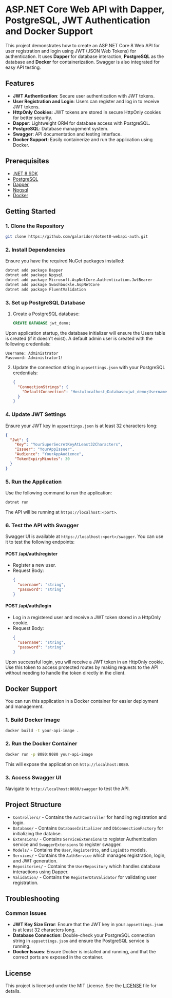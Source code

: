 
# ASP.NET Core Web API with Dapper, PostgreSQL, JWT Authentication and Docker Support

This project demonstrates how to create an ASP.NET Core 8 Web API for user registration and login using JWT (JSON Web Tokens) for authentication. It uses **Dapper** for database interaction, **PostgreSQL** as the database and **Docker** for containerization. Swagger is also integrated for easy API testing.

## Features
- **JWT Authentication**: Secure user authentication with JWT tokens.
- **User Registration and Login**: Users can register and log in to receive JWT tokens.
- **HttpOnly Cookies**: JWT tokens are stored in secure HttpOnly cookies for better security.
- **Dapper**: Lightweight ORM for database access with PostgreSQL.
- **PostgreSQL**: Database management system.
- **Swagger**: API documentation and testing interface.
- **Docker Support**: Easily containerize and run the application using Docker.

## Prerequisites
- [.NET 8 SDK](https://dotnet.microsoft.com/download/dotnet/8.0)
- [PostgreSQL](https://www.postgresql.org/download/)
- [Dapper](https://www.nuget.org/packages/Dapper)
- [Npgsql](https://www.nuget.org/packages/Npgsql)
- [Docker](https://www.docker.com/products/docker-desktop)

## Getting Started

### 1. Clone the Repository

```bash
git clone https://github.com/galaridor/dotnet8-webapi-auth.git
```

### 2. Install Dependencies

Ensure you have the required NuGet packages installed:

```bash
dotnet add package Dapper
dotnet add package Npgsql
dotnet add package Microsoft.AspNetCore.Authentication.JwtBearer
dotnet add package Swashbuckle.AspNetCore
dotnet add package FluentValidation
```

### 3. Set up PostgreSQL Database

1. Create a PostgreSQL database:
   ```sql
   CREATE DATABASE jwt_demo;
   ```
Upon application startup, the database initializer will ensure the Users table is created (if it doesn't exist).
A default admin user is created with the following credentials:

```
Username: Administrator
Password: Administrator1!
```  
2. Update the connection string in `appsettings.json` with your PostgreSQL credentials:

   ```json
   {
     "ConnectionStrings": {
       "DefaultConnection": "Host=localhost;Database=jwt_demo;Username=youruser;Password=yourpassword"
     }
   }
   ```

### 4. Update JWT Settings

Ensure your JWT key in `appsettings.json` is at least 32 characters long:

```json
{
  "Jwt": {
    "Key": "YourSuperSecretKeyAtLeast32Characters",
    "Issuer": "YourAppIssuer",
    "Audience": "YourAppAudience",
    "TokenExpiryMinutes": 30
  }
}
```

### 5. Run the Application

Use the following command to run the application:

```bash
dotnet run
```

The API will be running at `https://localhost:<port>`.

### 6. Test the API with Swagger

Swagger UI is available at `https://localhost:<port>/swagger`. You can use it to test the following endpoints:

#### **POST /api/auth/register**
- Register a new user.
- Request Body:
  ```json
  {
    "username": "string",
    "password": "string"
  }
  ```

#### **POST /api/auth/login**
- Log in a registered user and receive a JWT token stored in a HttpOnly cookie.
- Request Body:
  ```json
  {
    "username": "string",
    "password": "string"
  }
  ```

Upon successful login, you will receive a JWT token in an HttpOnly cookie. Use this token to access protected routes by making requests to the API without needing to handle the token directly in the client.

## Docker Support

You can run this application in a Docker container for easier deployment and management.

### 1. Build Docker Image

```bash
docker build -t your-api-image .
```

### 2. Run the Docker Container

```bash
docker run -p 8080:8080 your-api-image
```

This will expose the application on `http://localhost:8080`.

### 3. Access Swagger UI

Navigate to `http://localhost:8080/swagger` to test the API.

## Project Structure

- `Controllers/` - Contains the `AuthController` for handling registration and login.
- `Database/` - Contains `DatabaseInitializer` and `DbConnectionFactory` for initializing the databse.
- `Extensions/` - Contains `ServiceExtensions` to register Authentication service and `SwaggerExtensions` to register swagger.
- `Models/` - Contains the `User`, `RegisterDto`, and `LoginDto` models.
- `Services/` - Contains the `AuthService` which manages registration, login, and JWT generation.
- `Repositories/` - Contains the `UserRepository` which handles database interactions using Dapper.
- `Validation/` - Contains the `RegisterDtoValidator` for validating user registration.

## Troubleshooting

### Common Issues

- **JWT Key Size Error**: Ensure that the JWT key in your `appsettings.json` is at least 32 characters long.
- **Database Connection**: Double-check your PostgreSQL connection string in `appsettings.json` and ensure the PostgreSQL service is running.
- **Docker Issues**: Ensure Docker is installed and running, and that the correct ports are exposed in the container.

## License

This project is licensed under the MIT License. See the [LICENSE](LICENSE) file for details.
